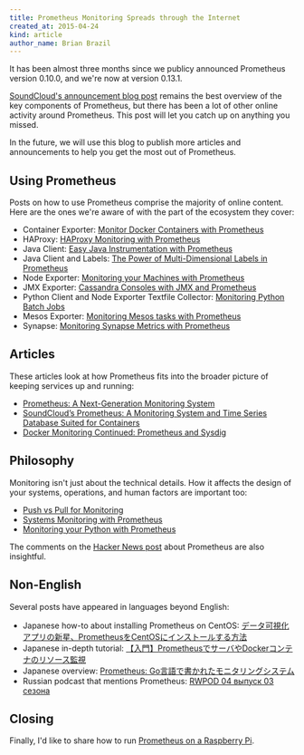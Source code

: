 ```yaml
---
title: Prometheus Monitoring Spreads through the Internet
created_at: 2015-04-24
kind: article
author_name: Brian Brazil
---
```


It has been almost three months since we publicy announced Prometheus version
0.10.0, and we're now at version 0.13.1.

[SoundCloud's announcement blog post](https://developers.soundcloud.com/blog/prometheus-monitoring-at-soundcloud)
remains the best overview of the key components of Prometheus, but there has
been a lot of other online activity around Prometheus. This post will let you
catch up on anything you missed.

In the future, we will use this blog to publish more articles and announcements
to help you get the most out of Prometheus.

## Using Prometheus

Posts on how to use Prometheus comprise the majority of online content. Here
are the ones we're aware of with the part of the ecosystem they cover:

* Container Exporter: [Monitor Docker Containers with Prometheus](https://5pi.de/2015/01/26/monitor-docker-containers-with-prometheus/)
* HAProxy: [HAProxy Monitoring with Prometheus](http://www.boxever.com/haproxy-monitoring-with-prometheus)
* Java Client: [Easy Java Instrumentation with Prometheus](http://www.boxever.com/easy-java-instrumentation-with-prometheus)
* Java Client and Labels: [The Power of Multi-Dimensional Labels in Prometheus](http://www.boxever.com/the-power-of-multi-dimensional-labels-in-prometheus)
* Node Exporter: [Monitoring your Machines with Prometheus](http://www.boxever.com/monitoring-your-machines-with-prometheus)
* JMX Exporter: [Cassandra Consoles with JMX and Prometheus](http://www.boxever.com/cassandra-consoles-with-jmx-and-prometheus)
* Python Client and Node Exporter Textfile Collector: [Monitoring Python Batch Jobs](http://www.boxever.com/monitoring-python-batch-jobs)
* Mesos Exporter: [Monitoring Mesos tasks with Prometheus](http://www.antonlindstrom.com/2015/02/24/monitoring-mesos-tasks-with-prometheus.html)
* Synapse: [Monitoring Synapse Metrics with Prometheus](http://matrix.org/blog/2015/04/23/monitoring-synapse-metrics-with-prometheus/)

## Articles

These articles look at how Prometheus fits into the broader picture of keeping services up and running:

* [Prometheus: A Next-Generation Monitoring System](http://www.boxever.com/prometheus-a-next-generation-monitoring-system)
* [SoundCloud’s Prometheus: A Monitoring System and Time Series Database Suited for Containers](http://thenewstack.io/soundclouds-prometheus-monitoring-system-time-series-database-suited-containers/)
* [Docker Monitoring Continued: Prometheus and Sysdig](http://rancher.com/docker-monitoring-continued-prometheus-and-sysdig/)

## Philosophy

Monitoring isn't just about the technical details. How it affects the design of
your systems, operations, and human factors are important too:

* [Push vs Pull for Monitoring](http://www.boxever.com/push-vs-pull-for-monitoring)
* [Systems Monitoring with Prometheus](http://www.slideshare.net/brianbrazil/devops-ireland-systems-monitoring-with-prometheus)
* [Monitoring your Python with Prometheus](http://www.slideshare.net/brianbrazil/python-ireland-monitoring-your-python-with-prometheus)

The comments on the [Hacker News post](https://news.ycombinator.com/item?id=8995696) about Prometheus are also insightful.

## Non-English

Several posts have appeared in languages beyond English:

* Japanese how-to about installing Prometheus on CentOS: [データ可視化アプリの新星、PrometheusをCentOSにインストールする方法](http://y-ken.hatenablog.com/entry/how-to-install-prometheus)
* Japanese in-depth tutorial: [【入門】PrometheusでサーバやDockerコンテナのリソース監視](http://pocketstudio.jp/log3/2015/02/11/what_is_prometheus_monitoring/)
* Japanese overview: [Prometheus: Go言語で書かれたモニタリングシステム](http://wazanova.jp/items/1672)
* Russian podcast that mentions Prometheus: [RWPOD 04 выпуск 03 сезона](http://www.rwpod.com/posts/2015/02/02/podcast-03-04.html)

## Closing

Finally, I'd like to share how to run [Prometheus on a Raspberry Pi](https://5pi.de/2015/02/10/prometheus-on-raspberry-pi/).
